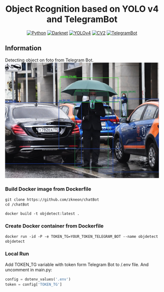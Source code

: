 <div align="center">

# Object Rcognition based on YOLO v4 and TelegramBot

[![Python](https://img.shields.io/badge/Python-3.10-blue?style=flat&logo=python)]()
[![Darknet](https://github.com/AlexeyAB/darknet/workflows/Darknet%20Continuous%20Integration/badge.svg)](https://github.com/AlexeyAB/darknet/actions?query=workflow%3A%22Darknet+Continuous+Integration%22)
[![YOLOv4](https://img.shields.io/badge/YOLO-v4-red?style=flat&logo=yolo)](https://github.com/AlexeyAB/darknet)
[![CV2](https://img.shields.io/badge/OpenCV-red?style=flat&logo=opencv)](https://opencv.org/)
[![TelegramBot](https://img.shields.io/badge/pyTelegramBotAPI-4.10-blue?style=flat&logo=telegram)](https://pypi.org/project/pyTelegramBotAPI/4.10.0/)

</div>

## Information

Detecting object on foto from Telegram Bot.
![image](img/AQAD5MUxG8aq4Et--D.jpg)
### Build Docker image from Dockerfile

```shell
git clone https://github.com/zkneon/chatBot
cd /chatBot
```

```shell
docker build -t objdetect:latest .
```
### Create Docker container from Dockerfile

```shell
docker run -id -P -e TOKEN_TG=YOUR_TOKEN_TELEGRAM_BOT --name objdetect objdetect
```

### Local Run
Add TOKEN_TG variable with token form Telegram Bot to /.env file.
And uncomment in main.py:

```python
config = dotenv_values('.env')
token = config['TOKEN_TG']
```


